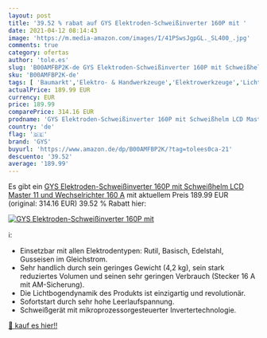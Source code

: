 ```yaml
---
layout: post
title: '39.52 % rabat auf GYS Elektroden-Schweißinverter 160P mit '
date: 2021-04-12 08:14:43
image: 'https://m.media-amazon.com/images/I/41PSwsJgpGL._SL400_.jpg'
comments: true
category: ofertas
author: 'tole.es'
slug: 'B00AMFBP2K-de GYS Elektroden-Schweißinverter 160P mit Schweißhelm LCD...'
sku: 'B00AMFBP2K-de'
tags: [ 'Baumarkt','Elektro- & Handwerkzeuge','Elektrowerkzeuge','Lichtbogenschweißgeräte','Schweißgeräte','gys', ]
actualPrice: 189.99 EUR
currency: EUR
price: 189.99
comparePrice: 314.16 EUR
prodname: 'GYS Elektroden-Schweißinverter 160P mit Schweißhelm LCD Master 11 und Wechselrichter 160 A'
country: 'de'
flag: '🇩🇪'
brand: 'GYS'
buyurl: 'https://www.amazon.de/dp/B00AMFBP2K/?tag=tolees0ca-21'
descuento: '39.52'
average: '189.99'
---
```


Es gibt ein [GYS Elektroden-Schweißinverter 160P mit Schweißhelm LCD Master 11 und Wechselrichter 160 A](https://www.amazon.de/dp/B00AMFBP2K/?tag=tolees0ca-21) mit aktuellem Preis 189.99 EUR (original: 314.16 EUR) 39.52 % Rabatt hier:

[![GYS Elektroden-Schweißinverter 160P mit ](https://m.media-amazon.com/images/I/41PSwsJgpGL._SL400_.jpg)](https://www.amazon.de/dp/B00AMFBP2K/?tag=tolees0ca-21)

ℹ️:

- Einsetzbar mit allen Elektrodentypen: Rutil, Basisch, Edelstahl, Gusseisen im Gleichstrom.
- Sehr handlich durch sein geringes Gewicht (4,2 kg), sein stark reduziertes Volumen und seinen sehr geringen Verbrauch (Stecker 16 A mit AM-Sicherung).
- Die Lichtbogendynamik des Produkts ist einzigartig und revolutionär.
- Sofortstart durch sehr hohe Leerlaufspannung.
- Schweißgerät mit mikroprozessorgesteuerter Invertertechnologie.

[🛒 kauf es hier!!](https://www.amazon.de/dp/B00AMFBP2K/?tag=tolees0ca-21)
